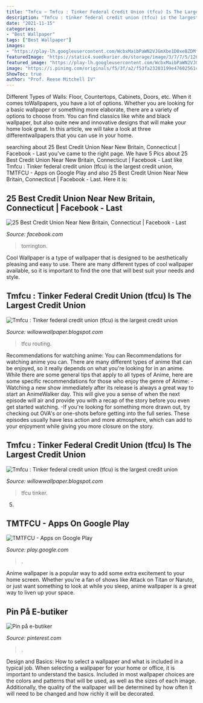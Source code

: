 ```yaml
---
title: "Tmfcu ~ Tmfcu : Tinker Federal Credit Union (tfcu) Is The Largest Credit Union"
description: "Tmfcu : tinker federal credit union (tfcu) is the largest credit union"
date: "2021-11-15"
categories:
- "Best Wallpaper"
tags: ["Best Wallpaper"]
images:
- "https://play-lh.googleusercontent.com/WcbxMaibPaWN2VJGmXbe1D0xeBZDMfvdcB0jMcCztJkXAJLg9xIAmoQyx7qkPggR3jsH=s180"
featuredImage: "https://static4.suedkurier.de/storage/image/3/7/7/5/12605773_shift-966x593_1vPW8G_pCseKu.jpg"
featured_image: "https://play-lh.googleusercontent.com/WcbxMaibPaWN2VJGmXbe1D0xeBZDMfvdcB0jMcCztJkXAJLg9xIAmoQyx7qkPggR3jsH=s180"
image: "https://i.pinimg.com/originals/f5/3f/a2/f53fa23203199e47602561c90b90812e.jpg"
ShowToc: true
author: "Prof. Reese Mitchell IV"
---
```



Different Types of Walls: Floor, Countertops, Cabinets, Doors, etc.
When it comes toWallpapers, you have a lot of options. Whether you are looking for a basic wallpaper or something more elaborate, there are a variety of options to choose from. You can find classics like white and black wallpaper, but also quite new and innovative designs that will make your home look great. In this article, we will take a look at three differentwallpapers that you can use in your home.

	

		
searching about 25 Best Credit Union Near New Britain, Connecticut | Facebook - Last you've came to the right page. We have 5 Pics about 25 Best Credit Union Near New Britain, Connecticut | Facebook - Last like Tmfcu : Tinker federal credit union (tfcu) is the largest credit union, TMTFCU - Apps on Google Play and also 25 Best Credit Union Near New Britain, Connecticut | Facebook - Last. Here it is:
		
    
## 25 Best Credit Union Near New Britain, Connecticut | Facebook - Last

<img loading=lazy src="https://lookaside.fbsbx.com/lookaside/crawler/media/?media_id=3053264504908142" onerror="this.onerror=null;this.src='https://tse3.mm.bing.net/th?id=OIP.vwCY2HrsKDABLO0H5_fhAAHaCg&amp;pid=15.1';" alt="25 Best Credit Union Near New Britain, Connecticut | Facebook - Last">

_Source: facebook.com_

>torrington. 

	

Cool Wallpaper is a type of wallpaper that is designed to be aesthetically pleasing and easy to use. There are many different types of cool wallpaper available, so it is important to find the one that will best suit your needs and style.

    
## Tmfcu : Tinker Federal Credit Union (tfcu) Is The Largest Credit Union

<img loading=lazy src="https://static4.suedkurier.de/storage/image/3/7/7/5/12605773_shift-966x593_1vPW8G_pCseKu.jpg" onerror="this.onerror=null;this.src='https://tse1.mm.bing.net/th?id=OIP.oCUxwedVsa9Q1m7zdFJLdwHaEi&amp;pid=15.1';" alt="Tmfcu : Tinker federal credit union (tfcu) is the largest credit union">

_Source: willowwallpaper.blogspot.com_

>tfcu routing. 

	

Recommendations for watching anime: You can
Recommendations for watching anime you can. There are many different types of anime that can be enjoyed, so it really depends on what you're looking for in an anime. While there are some general tips that apply to all types of Anime, here are some specific recommendations for those who enjoy the genre of Anime: 
-Watching a new show immediately after its release is always a great way to start an AnimeWalker day. This will give you a sense of when the next episode will air and provide you with a recap of the story before you even get started watching. 
-If you're looking for something more drawn out, try checking out OVA's or one-shots before getting into the full series. These episodes usually have less action and more atmosphere, which can add to your enjoyment while giving you more closure on the story.

    
## Tmfcu : Tinker Federal Credit Union (tfcu) Is The Largest Credit Union

<img loading=lazy src="http://i1024.photobucket.com/albums/y309/SoybeanWatch/Watch Out Now/IMG_7626 1_zpsntmfcur6.jpg" onerror="this.onerror=null;this.src='https://tse2.mm.bing.net/th?id=OIP.vhnlGaYHrCAobFRnrSOAjwHaEf&amp;pid=15.1';" alt="Tmfcu : Tinker federal credit union (tfcu) is the largest credit union">

_Source: willowwallpaper.blogspot.com_

>tfcu tinker. 

	

5.

    
## TMTFCU - Apps On Google Play

<img loading=lazy src="https://play-lh.googleusercontent.com/WcbxMaibPaWN2VJGmXbe1D0xeBZDMfvdcB0jMcCztJkXAJLg9xIAmoQyx7qkPggR3jsH=s180" onerror="this.onerror=null;this.src='https://tse3.mm.bing.net/th?id=OIP.1dxHZq0yniirVJeJDLx1vgAAAA&amp;pid=15.1';" alt="TMTFCU - Apps on Google Play">

_Source: play.google.com_

>. 

	

Anime wallpaper is a popular way to add some extra excitement to your home screen. Whether you’re a fan of shows like Attack on Titan or Naruto, or just want something to look at while you sleep, anime wallpaper is a great way to liven up your space.

    
## Pin På E-butiker

<img loading=lazy src="https://i.pinimg.com/originals/f5/3f/a2/f53fa23203199e47602561c90b90812e.jpg" onerror="this.onerror=null;this.src='https://tse1.mm.bing.net/th?id=OIP.DYk0BWxAfDj3gsA7dWq79gHaCw&amp;pid=15.1';" alt="Pin på e-butiker">

_Source: pinterest.com_

>. 

	

Design and Basics: How to select a wallpaper and what is included in a typical job.
When selecting a wallpaper for your home or office, it is important to understand the basics. Included in most wallpaper choices are the colors and patterns that will be used, as well as the sizes of each image. Additionally, the quality of the wallpaper will be determined by how often it will need to be changed and how richly it will be decorated.

